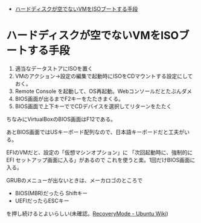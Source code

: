 - [ハードディスクが空でないVMをISOブートする手段](#%E3%83%8F%E3%83%BC%E3%83%89%E3%83%87%E3%82%A3%E3%82%B9%E3%82%AF%E3%81%8C%E7%A9%BA%E3%81%A7%E3%81%AA%E3%81%84vm%E3%82%92iso%E3%83%96%E3%83%BC%E3%83%88%E3%81%99%E3%82%8B%E6%89%8B%E6%AE%B5)


# ハードディスクが空でないVMをISOブートする手段

1. 適当なデータストアにISOを置く
1. VMのアクション->設定の編集で起動時にISOをCDマウントする設定にしておく。
1. Remote Console を起動して、OS再起動。Webコンソールだとたぶんダメ
1. BIOS画面が出るまでF2キーをたたきまくる。
1. BIOS画面で上下キーででCDデバイスを選択してリターンをたたく

ちなみにVirtualBoxのBIOS画面はF12である。

あとBIOS画面ではUSキーボード配列なので、日本語キーボードだと工夫がいる。

EFIのVMだと、設定の「仮想マシンオプション」に
「次回起動時に、強制的に EFI セットアップ画面に入る」があるので
これを使うと楽。1回だけBIOS画面に入る。 

GRUBのメニューが出ないときは、メーカロゴのところで
- BIOS(MBR)だったら Shiftキー
- UEFIだったらESCキー

を押し続けるとよいらしい(未確認。[RecoveryMode - Ubuntu Wiki](https://wiki.ubuntu.com/RecoveryMode))
